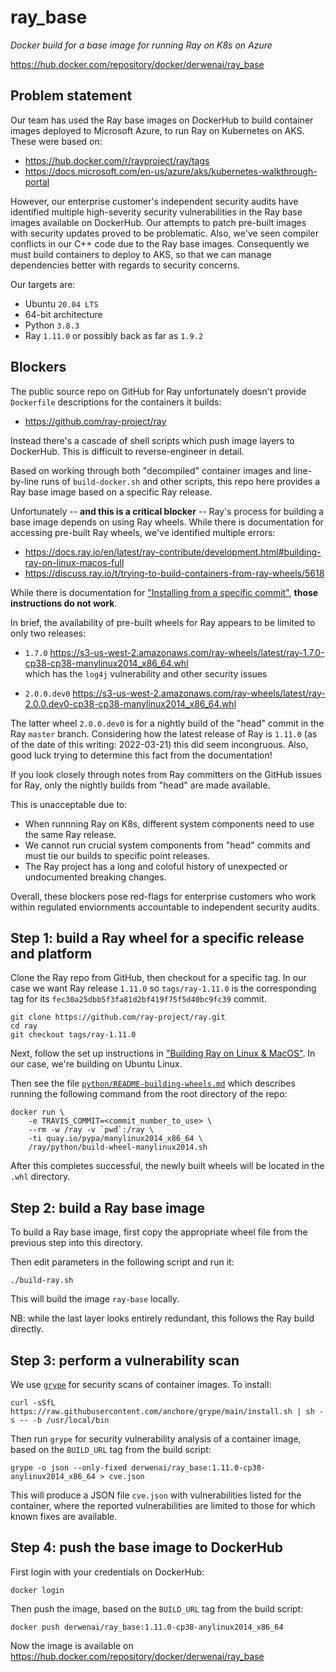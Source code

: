# ray_base

_Docker build for a base image for running Ray on K8s on Azure_

<https://hub.docker.com/repository/docker/derwenai/ray_base>


## Problem statement

Our team has used the Ray base images on DockerHub to build container
images deployed to Microsoft Azure, to run Ray on Kubernetes on AKS.
These were based on:

  * <https://hub.docker.com/r/rayproject/ray/tags>
  * <https://docs.microsoft.com/en-us/azure/aks/kubernetes-walkthrough-portal>

However, our enterprise customer's independent security audits have
identified multiple high-severity security vulnerabilities in the Ray
base images available on DockerHub. Our attempts to patch pre-built
images with security updates proved to be problematic. Also, we've
seen compiler conflicts in our C++ code due to the Ray base images.
Consequently we must build containers to deploy to AKS, so that we
can manage dependencies better with regards to security concerns.

Our targets are:

  * Ubuntu `20.04 LTS`
  * 64-bit architecture
  * Python `3.8.3`
  * Ray `1.11.0` or possibly back as far as `1.9.2`


## Blockers

The public source repo on GitHub for Ray unfortunately doesn't provide
`Dockerfile` descriptions for the containers it builds:

  * <https://github.com/ray-project/ray>

Instead there's a cascade of shell scripts which push image layers to
DockerHub. This is difficult to reverse-engineer in detail.

Based on working through both "decompiled" container images and
line-by-line runs of `build-docker.sh` and other scripts, this repo
here provides a Ray base image based on a specific Ray release.

Unfortunately -- **and this is a critical blocker** -- Ray's process
for building a base image depends on using Ray wheels. While there is
documentation for accessing pre-built Ray wheels, we've identified
multiple errors:

  * <https://docs.ray.io/en/latest/ray-contribute/development.html#building-ray-on-linux-macos-full>
  * <https://discuss.ray.io/t/trying-to-build-containers-from-ray-wheels/5618>

While there is documentation for
["Installing from a specific commit"](https://docs.ray.io/en/latest/ray-overview/installation.html#installing-from-a-specific-commit),
**those instructions do not work**.

In brief, the availability of pre-built wheels for Ray appears to be
limited to only two releases:

  * `1.7.0`
  <https://s3-us-west-2.amazonaws.com/ray-wheels/latest/ray-1.7.0-cp38-cp38-manylinux2014_x86_64.whl>  
  which has the `log4j` vulnerability and other security issues

  * `2.0.0.dev0`
  <https://s3-us-west-2.amazonaws.com/ray-wheels/latest/ray-2.0.0.dev0-cp38-cp38-manylinux2014_x86_64.whl>

The latter wheel `2.0.0.dev0` is for a nightly build of the "head"
commit in the Ray `master` branch. Considering how the latest release
of Ray is `1.11.0` (as of the date of this writing: 2022-03-21) this
did seem incongruous. Also, good luck trying to determine this fact
from the documentation!

If you look closely through notes from Ray committers on the GitHub
issues for Ray, only the nightly builds from "head" are made available.

This is unacceptable due to:

  * When runnning Ray on K8s, different system components need to use the same Ray release.
  * We cannot run crucial system components from "head" commits and must tie our builds to specific point releases.
  * The Ray project has a long and coloful history of unexpected or undocumented breaking changes.

Overall, these blockers pose red-flags for enterprise customers who
work within regulated enviornments accountable to independent security
audits.


## Step 1: build a Ray wheel for a specific release and platform

Clone the Ray repo from GitHub, then checkout for a specific tag. In
our case we want Ray release `1.11.0` so `tags/ray-1.11.0` is the
corresponding tag for its `fec30a25dbb5f3fa81d2bf419f75f5d40bc9fc39`
commit.

```
git clone https://github.com/ray-project/ray.git
cd ray
git checkout tags/ray-1.11.0
```

Next, follow the set up instructions in
["Building Ray on Linux & MacOS"](https://docs.ray.io/en/latest/ray-contribute/development.html#building-ray-on-linux-macos-full).
In our case, we're building on Ubuntu Linux.

Then see the file
[`python/README-building-wheels.md`](https://github.com/ray-project/ray/blob/master/python/README-building-wheels.md)
which describes running the following command from the root directory
of the repo:

```
docker run \
    -e TRAVIS_COMMIT=<commit_number_to_use> \
    --rm -w /ray -v `pwd`:/ray \
    -ti quay.io/pypa/manylinux2014_x86_64 \
    /ray/python/build-wheel-manylinux2014.sh
```

After this completes successful, the newly built wheels will be
located in the `.whl` directory.


## Step 2: build a Ray base image

To build a Ray base image, first copy the appropriate wheel file from
the previous step into this directory.

Then edit parameters in the following script and run it:

```
./build-ray.sh
```

This will build the image `ray-base` locally.

NB: while the last layer looks entirely redundant, this follows the
Ray build directly.


## Step 3: perform a vulnerability scan

We use [`grype`](https://github.com/anchore/grype) for security scans
of container images. To install:

```
curl -sSfL https://raw.githubusercontent.com/anchore/grype/main/install.sh | sh -s -- -b /usr/local/bin
```

Then run `grype` for security vulnerability analysis of a container
image, based on the `BUILD_URL` tag from the build script:

```
grype -o json --only-fixed derwenai/ray_base:1.11.0-cp38-anylinux2014_x86_64 > cve.json
```

This will produce a JSON file `cve.json` with vulnerabilities listed
for the container, where the reported vulnerabilities are limited to
those for which known fixes are available.


## Step 4: push the base image to DockerHub

First login with your credentials on DockerHub:

```
docker login
```

Then push the image, based on the `BUILD_URL` tag from the build
script:

```
docker push derwenai/ray_base:1.11.0-cp38-anylinux2014_x86_64
```

Now the image is available on
<https://hub.docker.com/repository/docker/derwenai/ray_base>
